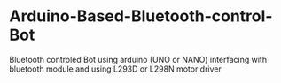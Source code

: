 # Arduino-Based-Bluetooth-control-Bot
Bluetooth controled Bot using arduino (UNO or NANO) interfacing with bluetooth
module and using L293D or L298N motor driver
